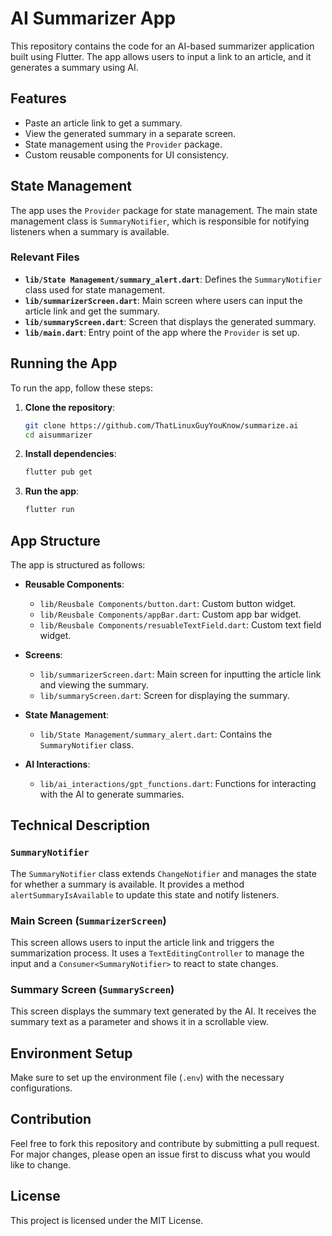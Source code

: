 # AI Summarizer App

This repository contains the code for an AI-based summarizer application built using Flutter. The app allows users to input a link to an article, and it generates a summary using AI.

## Features

- Paste an article link to get a summary.
- View the generated summary in a separate screen.
- State management using the `Provider` package.
- Custom reusable components for UI consistency.

## State Management

The app uses the `Provider` package for state management. The main state management class is `SummaryNotifier`, which is responsible for notifying listeners when a summary is available.

### Relevant Files

- **`lib/State Management/summary_alert.dart`**: Defines the `SummaryNotifier` class used for state management.
- **`lib/summarizerScreen.dart`**: Main screen where users can input the article link and get the summary.
- **`lib/summaryScreen.dart`**: Screen that displays the generated summary.
- **`lib/main.dart`**: Entry point of the app where the `Provider` is set up.

## Running the App

To run the app, follow these steps:

1. **Clone the repository**:
    ```sh
    git clone https://github.com/ThatLinuxGuyYouKnow/summarize.ai
    cd aisummarizer
    ```

2. **Install dependencies**:
    ```sh
    flutter pub get
    ```

3. **Run the app**:
    ```sh
    flutter run
    ```

## App Structure

The app is structured as follows:

- **Reusable Components**:
  - `lib/Reusbale Components/button.dart`: Custom button widget.
  - `lib/Reusbale Components/appBar.dart`: Custom app bar widget.
  - `lib/Reusbale Components/resuableTextField.dart`: Custom text field widget.

- **Screens**:
  - `lib/summarizerScreen.dart`: Main screen for inputting the article link and viewing the summary.
  - `lib/summaryScreen.dart`: Screen for displaying the summary.

- **State Management**:
  - `lib/State Management/summary_alert.dart`: Contains the `SummaryNotifier` class.

- **AI Interactions**:
  - `lib/ai_interactions/gpt_functions.dart`: Functions for interacting with the AI to generate summaries.

## Technical Description

### `SummaryNotifier`

The `SummaryNotifier` class extends `ChangeNotifier` and manages the state for whether a summary is available. It provides a method `alertSummaryIsAvailable` to update this state and notify listeners.

### Main Screen (`SummarizerScreen`)

This screen allows users to input the article link and triggers the summarization process. It uses a `TextEditingController` to manage the input and a `Consumer<SummaryNotifier>` to react to state changes.

### Summary Screen (`SummaryScreen`)

This screen displays the summary text generated by the AI. It receives the summary text as a parameter and shows it in a scrollable view.

## Environment Setup

Make sure to set up the environment file (`.env`) with the necessary configurations.

## Contribution

Feel free to fork this repository and contribute by submitting a pull request. For major changes, please open an issue first to discuss what you would like to change.

## License

This project is licensed under the MIT License.
